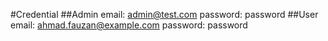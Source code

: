 #Credential
##Admin
email: admin@test.com
password: password
##User
email: ahmad.fauzan@example.com
password: password
